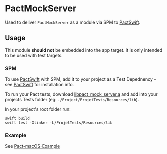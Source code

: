 # PactMockServer

Used to deliver `PactMockServer` as a module via SPM to [PactSwift](https://github.com/surpher/pact-swift).

## Usage

This module **should not** be embedded into the app target. It is only intended to be used with test targets.

### SPM

To use [PactSwift](https://github.com/surpher/pact-swift) with SPM, add it to your project as a Test Depednency - see [PactSwift](https://github.com/surpher/pact-swift) for installation info.

To run your Pact tests, download [libpact_mock_server.a](Sources/lib) and add into your projects Tests folder (eg: `./Project/ProjetTests/Resources/lib`).

In your project's root folder run:

	swift build
	swift test -Xlinker -L/ProjetTests/Resources/lib


### Example

See [Pact-macOS-Example](https://github.com/surpher/pact-swift-examples/Pact-macOS-Example)
